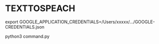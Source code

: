 # TEXTTOSPEACH

export GOOGLE_APPLICATION_CREDENTIALS=/Users/xxxxx/.../GOOGLE-CREDENTIALS.json

python3 command.py
